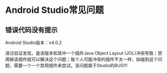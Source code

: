 # Android Studio常见问题

## 错误代码没有提示

Android Studio版本：v4.0.2

进过验证发现，是该版本和其中一个插件Java Object Layout (JOL)冲突导致；禁用掉该插件就可以解决这个问题；每个人可能冲突的插件不太一样，如碰到这个问题，需要一个一个禁用插件来尝试。该问题属于Studio的BUG!!!